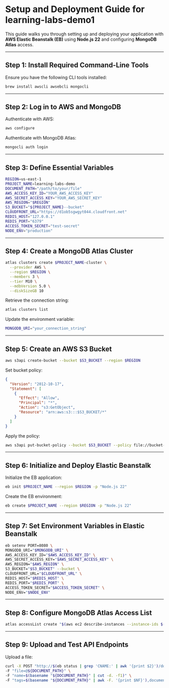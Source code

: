 # **Setup and Deployment Guide for learning-labs-demo1**

This guide walks you through setting up and deploying your application with **AWS Elastic Beanstalk (EB)** using **Node.js 22** and configuring **MongoDB Atlas** access.

---

## **Step 1: Install Required Command-Line Tools**

Ensure you have the following CLI tools installed:

```bash
brew install awscli awsebcli mongocli
```

---

## **Step 2: Log in to AWS and MongoDB**

Authenticate with AWS:

```bash
aws configure
```

Authenticate with MongoDB Atlas:

```bash
mongocli auth login
```

---

## **Step 3: Define Essential Variables**

```bash
REGION=us-east-1
PROJECT_NAME=learning-labs-demo
DOCUMENT_PATH="/path/to/your/file"
AWS_ACCESS_KEY_ID="YOUR_AWS_ACCESS_KEY"
AWS_SECRET_ACCESS_KEY="YOUR_AWS_SECRET_KEY"
AWS_REGION="$REGION"
S3_BUCKET="${PROJECT_NAME}--bucket"
CLOUDFRONT_URL="https://d1ob5sgwgyt044.cloudfront.net"
REDIS_HOST="127.0.0.1"
REDIS_PORT="6379"
ACCESS_TOKEN_SECRET="test-secret"
NODE_ENV="production"
```

---

## **Step 4: Create a MongoDB Atlas Cluster**

```bash
atlas clusters create $PROJECT_NAME-cluster \
  --provider AWS \
  --region $REGION \
  --members 3 \
  --tier M10 \
  --mdbVersion 5.0 \
  --diskSizeGB 10
```

Retrieve the connection string:

```bash
atlas clusters list
```

Update the environment variable:

```bash
MONGODB_URI="your_connection_string"
```

---

## **Step 5: Create an AWS S3 Bucket**

```bash
aws s3api create-bucket --bucket $S3_BUCKET --region $REGION
```

Set bucket policy:

```json
{
  "Version": "2012-10-17",
  "Statement": [
    {
      "Effect": "Allow",
      "Principal": "*",
      "Action": "s3:GetObject",
      "Resource": "arn:aws:s3:::$S3_BUCKET/*"
    }
  ]
}
```

Apply the policy:

```bash
aws s3api put-bucket-policy --bucket $S3_BUCKET --policy file://bucket-policy.json
```

---

## **Step 6: Initialize and Deploy Elastic Beanstalk**

Initialize the EB application:

```bash
eb init $PROJECT_NAME --region $REGION -p "Node.js 22"
```

Create the EB environment:

```bash
eb create $PROJECT_NAME --region $REGION -p "Node.js 22"
```

---

## **Step 7: Set Environment Variables in Elastic Beanstalk**

```bash
eb setenv PORT=8080 \
MONGODB_URI="$MONGODB_URI" \
AWS_ACCESS_KEY_ID="$AWS_ACCESS_KEY_ID" \
AWS_SECRET_ACCESS_KEY="$AWS_SECRET_ACCESS_KEY" \
AWS_REGION="$AWS_REGION" \
S3_BUCKET="$S3_BUCKET" --bucket \
CLOUDFRONT_URL="$CLOUDFRONT_URL" \
REDIS_HOST="$REDIS_HOST" \
REDIS_PORT="$REDIS_PORT" \
ACCESS_TOKEN_SECRET="$ACCESS_TOKEN_SECRET" \
NODE_ENV="$NODE_ENV"
```

---

## **Step 8: Configure MongoDB Atlas Access List**

```bash
atlas accessList create "$(aws ec2 describe-instances --instance-ids $(aws elasticbeanstalk describe-environment-resources --environment-name $PROJECT_NAME --query 'EnvironmentResources.Instances[*].Id' --output text) --query 'Reservations[*].Instances[*].PublicIpAddress' --output text)/32" --comment "Allow EB instance"
```

---

## **Step 9: Upload and Test API Endpoints**

Upload a file:

```bash
curl -X POST "http://$(eb status | grep 'CNAME:' | awk '{print $2}')/documents/upload/" \
-F "file=@${DOCUMENT_PATH}" \
-F "name=$(basename "${DOCUMENT_PATH}" | cut -d. -f1)" \
-F "tags=$(basename "${DOCUMENT_PATH}" | awk -F. '{print $NF}'),document"
```